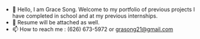 - 👋 Hello, I am Grace Song. Welcome to my portfolio of previous projects I have completed in school and at my previous internships. 
- 👀 Resume will be attached as well.
- 📫 How to reach me : (626) 673-5972 or grasong21@gmail.com

<!---
grsong21/grsong21 is a ✨ special ✨ repository because its `README.md` (this file) appears on your GitHub profile.
You can click the Preview link to take a look at your changes.
--->
